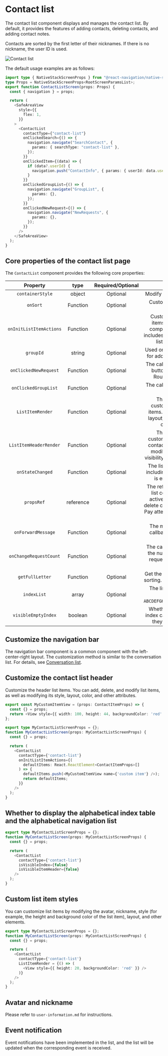# Contact list

The contact list component displays and manages the contact list. By default, it provides the features of adding contacts, deleting contacts, and adding contact notes.

Contacts are sorted by the first letter of their nicknames. If there is no nickname, the user ID is used.

![Contact list](../../assets/images/contact_list_highlighted.jpg)

The default usage examples are as follows:

```typescript
import type { NativeStackScreenProps } from "@react-navigation/native-stack";
type Props = NativeStackScreenProps<RootScreenParamsList>;
export function ContactListScreen(props: Props) {
  const { navigation } = props;

  return (
    <SafeAreaView
      style={{
        flex: 1,
      }}
    >
      <ContactList
        contactType={"contact-list"}
        onClickedSearch={() => {
          navigation.navigate("SearchContact", {
            params: { searchType: "contact-list" },
          });
        }}
        onClickedItem={(data) => {
          if (data?.userId) {
            navigation.push("ContactInfo", { params: { userId: data.userId } });
          }
        }}
        onClickedGroupList={() => {
          navigation.navigate("GroupList", {
            params: {},
          });
        }}
        onClickedNewRequest={() => {
          navigation.navigate("NewRequests", {
            params: {},
          });
        }}
      />
    </SafeAreaView>
  );
}
```

## Core properties of the contact list page

The `ContactList` component provides the following core properties:

| Property | type | Required/Optional | Description |
|:---:|:---:|:---:|:---:|
| `containerStyle` | object | Optional | Modify the component style. |
| `onSort` | Function | Optional | Customize the list sorting strategy. |
| `onInitListItemActions` | Function | Optional | Customize individual list items in the contact list component. By default, it includes a contact application list and a group list. |
| `groupId` | string | Optional | Used only in the contact lists for adding group members. |
| `onClickedNewRequest` | Function | Optional | The callback for clicking the button for new request. Routing may be used. |
| `onClickedGroupList` | Function | Optional | The callback for clicking the group list. |
| `ListItemRender` | Function | Optional | The component for customizing contact list items. You can modify the layout, style, visibility, and other elements. |
| `ListItemHeaderRender` | Function | Optional | The component for customizing the header of contact list items. You can modify the layout, style, visibility, and other elements. |
| `onStateChanged` | Function | Optional | The list status notification, including loading failure, list is empty, and others. |
| `propsRef` | reference | Optional | The reference object of the list component that can actively add, modify, and delete conversation list items. Pay attention to the operating conditions. |
| `onForwardMessage` | Function | Optional | The message forwarding callback. Routing may be used. |
| `onChangeRequestCount` | Function | Optional | The callback for changes in the number of unread new requests. Routing may be used. |
| `getFullLetter` | Function | Optional | Get the callback for category sorting. Routing may be used. |
| `indexList` | array | Optional | The list of index headers. Defaults to `ABCDEFGHIJKLMNOPQRSTUVWXYZ#`. |
| `visibleEmptyIndex` | boolean | Optional | Whether to display empty index categories. By default, they are not displayed. |

## Customize the navigation bar

The navigation bar component is a common component with the left-center-right layout. The customization method is similar to the conversation list. For details, see [Conversation list](conversation-list.md).

## Customize the contact list header

Customize the header list items. You can add, delete, and modify list items, as well as modifying its style, layout, color, and other attributes.

```typescript
export const MyCustomItemView = (props: ContactItemProps) => {
  const {} = props;
  return <View style={{ width: 100, height: 44, backgroundColor: 'red' }} />;
};

export type MyContactListScreenProps = {};
function MyContactListScreen(props: MyContactListScreenProps) {
  const {} = props;

  return (
    <ContactList
      contactType={'contact-list'}
      onInitListItemActions={(
        defaultItems: React.ReactElement<ContactItemProps>[]
      ) => {
        defaultItems.push(<MyCustomItemView name={'custom item'} />);
        return defaultItems;
      }}
    />
  );
}
```

## Whether to display the alphabetical index table and the alphabetical navigation list

```typescript
export type MyContactListScreenProps = {};
function MyContactListScreen(props: MyContactListScreenProps) {
  const {} = props;

  return (
    <ContactList
      contactType={'contact-list'}
      isVisibleIndex={false}
      isVisibleItemHeader={false}
    />
  );
}
```

## Custom list item styles

You can customize list items by modifying the avatar, nickname, style (for example, the height and background color of the list item), layout, and other elements.

```typescript
export type MyContactListScreenProps = {};
function MyContactListScreen(props: MyContactListScreenProps) {
  const {} = props;

  return (
    <ContactList
      contactType={'contact-list'}
      ListItemRender = {() => (
        <View style={{ height: 20, backgroundColor: 'red' }} />
      )}
    />
  );
}
```

## Avatar and nickname

Please refer to `user-information.md` for instructions.

## Event notification

Event notifications have been implemented in the list, and the list will be updated when the corresponding event is received. 